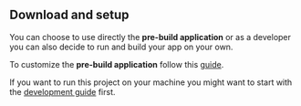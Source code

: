 ## Download and setup

You can choose to use directly the **pre-build application** or as a developer you can also decide to run and build your app on your own.

To customize the **pre-build application** follow this [guide](customization/index.md).

If you want to run this project on your machine you might want to start with the [development guide](development/index.md) first.
